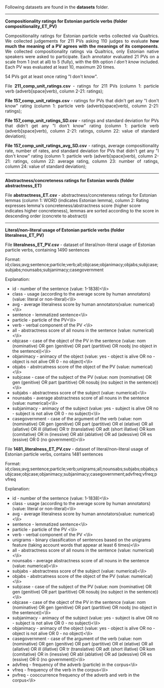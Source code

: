 Following datasets are found in the <b>datasets</b> folder.

---------

<b>Compositionality ratings for Estonian particle verbs (folder compositionality_ET_PV)</b>

<p align="justify">Compositionality ratings for Estonian particle verbs collected via Qualtrics. We collected judgements for 211 PVs asking 110 judges to evaluate <b>how much the meaning of a PV agrees with the meanings of its components</b>. We collected compositionality ratings via Qualtrics, only Estonian native speakers were asked to participate. Each annotator evaluated 21 PVs on a scale from 1 (not at all) to 5 (fully), with the 6th option <i>I don't know</i> included. Each PV was evaluated at least 10, maximum 20 times.</p>

54 PVs got at least once rating "I don't know". 

<p align="justify">File <b>211_comp_unit_ratings.csv</b> - ratings for 211 PVs (column 1: particle verb (adverb[space]verb), column 2-21: ratings);</p>

<p align="justify"><b>File 157_comp_unit_ratings.csv</b> - ratings for PVs that didn't get any "I don't know" rating (column 1: particle verb (adverb[space]verb), column 2-21: ratings);</p>

<p align="justify"><b>File 157_comp_unit_ratings_SD.csv</b> - ratings and standard deviation for PVs that didn't get any "I don't know" rating (column 1: particle verb (adverb[space]verb), column 2-21: ratings, column 22: value of standard deviation);</p>

<p align="justify"><b>File 157_comp_unit_ratings_avg_SD.csv</b> - ratings, average compositionality rate, number of rates, and standard deviation for PVs that didn't get any "I don't know" rating (column 1: particle verb (adverb[space]verb), column 2-21: ratings, column 22: average rating, column 23: number of ratings, column 24: value of standard deviation);</p>

---------

<b>Abstractness/concreteness ratings for Estonian words (folder abstractness_ET)</b>

File <b>abstractness_ET.csv</b> - abstractness/concreteness ratings for Estonian lemmas (column 1: WORD (indicates Estonian lemma), column 2: Rating expresses lemma's concreteness/abstractness score (higher score indicates higher concreteness), lemmas are sorted according to the score in descending order (concrete to abstract))

---------

<b>Literal/non-literal usage of Estonian particle verbs (folder literalness_ET_PV)</b>

File <b>literalness_ET_PV.csv</b> - dataset of literal/non-literal usage of Estonian particle verbs, containing 1490 sentences

Format: id;class;avg;sentence;particle;verb;all;objcase;objanimacy;objabs;subjcase;subjabs;nounsabs;subjanimacy;casegovernment

Explanation: 
<ul>
<li>id - number of the sentence (value: 1-1838)<\li>

<li>class - usage (according to the average score by human annotators) (value: literal or non-literal)<\li>

<li>avg - average literalness score by human annotators(value: numerical)<\li>

<li>sentence - lemmatized sentence<\li>

<li>particle - particle of the PV<\li> 

<li>verb - verbal component of the PV <\li>

<li>all - abstractness score of all nouns in the sentence (value: numerical)<\li>

<li>objcase - case of the object of the PV in the sentence (value: nom (nominative) OR gen (genitive) OR part (partitive) OR noobj (no object in the sentence))<\li>

<li>objanimacy - animacy of the object (value: yes - object is alive OR no - object is not alive OR 0 - no object)<\li>

<li>objabs - abstrcatness score of the object of the PV (value: numerical)<\li>

<li>subjcase - case of the subject of the PV (value: nom (nominative) OR gen (genitive) OR part (partitive) OR nosubj (no subject in the sentence))<\li>

<li>subjabs - abstractness score of the subject (value: numerical)<\li>

<li>nounsabs - average abstractness score of all nouns in the sentence (value: numerical)<\li>

<li>subjanimacy - animacy of the subject (value: yes - subject is alive OR no - subject is not alive OR 0 - no subject)<\li>

<li>casegovernment - case of the argument of the verb (value: nom (nominative) OR gen (genitive) OR part (partitive) OR el (elative) OR all (allative) OR ill (illative) OR tr (translative) OR adt (short illative) OR kom (comitative) OR in (inessive) OR abl (ablative) OR ad (adessive) OR es (essive) OR 0 (no government))<\li>
</ul>

File <b>1481_literalness_ET_PV.csv</b> - dataset of literal/non-literal usage of Estonian particle verbs, contains 1481 sentences

Format: id;class;avg;sentence;particle;verb;unigrams;all;nounsabs;subjabs;objabs;subjcase;objcase;objanimacy;subjanimacy;casegovernment;advfreq;vfreq;pvfreq

Explanation: 
<ul>
<li>id - number of the sentence (value: 1-1838)<\li>

<li>class - usage (according to the average score by human annotators) (value: literal or non-literal)<\li>

<li>avg - average literalness score by human annotators(value: numerical)<\li>

<li>sentence - lemmatized sentence<\li>

<li>particle - particle of the PV <\li>

<li>verb - verbal component of the PV <\li>

<li>unigrams - binary classification of sentences based on the unigrams feature (taking account words that appear at least 6 times)<\li>

<li>all - abstractness score of all nouns in the sentence (value: numerical)<\li>

<li>nounsabs - average abstractness score of all nouns in the sentence (value: numerical)<\li>

<li>subjabs - abstractness score of the subject (value: numerical)<\li>

<li>objabs - abstrcatness score of the object of the PV (value: numerical)<\li>

<li>subjcase - case of the subject of the PV (value: nom (nominative) OR gen (genitive) OR part (partitive) OR nosubj (no subject in the sentence))<\li>

<li>objcase - case of the object of the PV in the sentence (value: nom (nominative) OR gen (genitive) OR part (partitive) OR noobj (no object in the sentence))<\li>

<li>subjanimacy - animacy of the subject (value: yes - subject is alive OR no - subject is not alive OR 0 - no subject)<\li>

<li>objanimacy - animacy of the object (value: yes - object is alive OR no - object is not alive OR 0 - no object)<\li>

<li>casegovernment - case of the argument of the verb (value: nom (nominative) OR gen (genitive) OR part (partitive) OR el (elative) OR all (allative) OR ill (illative) OR tr (translative) OR adt (short illative) OR kom (comitative) OR in (inessive) OR abl (ablative) OR ad (adessive) OR es (essive) OR 0 (no government))<\li>

<li>advfreq - frequency of the adverb (particle) in the corpus<\li>

<li>vfreq - frequency of the verb in the corpus<\li>

<li>pvfreq - cooccurrence frequency of the adverb and verb in the corpus<\li>
</ul>


 




